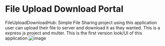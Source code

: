 # File Upload Download Portal
FileUploadDownloadHub: Simple File Sharing project using this application user can upload their file to server and download it as they wanted. This is a express js project and multer.
This is the first version look/UI of this application 
![image](https://github.com/srijonchakraborty/file-upload-download/assets/10357119/c1a72682-d1f1-4e27-9a7c-6dad410c0135)
